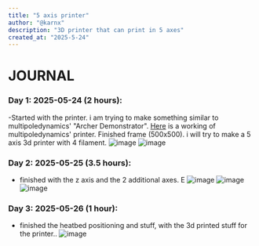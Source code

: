 ```yaml
---
title: "5 axis printer"
author: "@karnx"
description: "3D printer that can print in 5 axes"
created_at: "2025-5-24"
---
```

# JOURNAL

### Day 1: 2025-05-24 (2 hours):
-Started with the printer. i am trying to make something similar to multipoledynamics' "Archer Demonstrator". [Here](https://youtu.be/B9sdrezl6AU?si=WmDl--JQkKZQOYiN) is a working of multipoledynamics' printer. Finished frame (500x500). i will try to make a 5 axis 3d printer with 4 filament.
![image](https://github.com/user-attachments/assets/60352d2e-3c99-4d12-8803-f9ec46b700e5)
![image](https://github.com/user-attachments/assets/f7de94a0-ff6d-4f99-bab3-dcaa1cd7a709)


### Day 2: 2025-05-25 (3.5 hours):
- finished with the z axis and the 2 additional axes. E
![image](https://github.com/user-attachments/assets/15651939-7101-4acf-a70d-8ebe651309fc)
![image](https://github.com/user-attachments/assets/2de9e6f3-ca52-4ecc-bf87-968db99187a4)
![image](https://github.com/user-attachments/assets/4e1dfa98-a3ee-4dd5-bae4-c7e7d97472a2)


### Day 3: 2025-05-26 (1 hour):
- finished the heatbed positioning and stuff, with the 3d printed stuff for the printer..
![image](https://github.com/user-attachments/assets/2e67928f-3947-4a5f-8ec8-3e9aada096cc)
